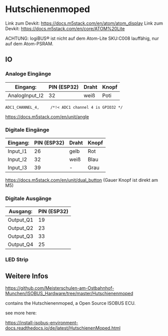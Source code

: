 # Hutschienenmoped


Link zum Devkit: <https://docs.m5stack.com/en/atom/atom_display>
Link zum Devkit: <https://docs.m5stack.com/en/core/ATOM%20Lite>

ACHTUNG: logiBUS® ist nicht auf dem Atom-Lite SKU:C008 lauffähig, nur auf dem Atom-PSRAM.

## IO

### Analoge Eingänge

| Eingang:       | PIN (ESP32) | Draht | Knopf |
|----------------|-------------|-------|-------|
| AnalogInput_I2 | 32          | weiß  | Poti  |

`ADC1_CHANNEL_4,     /*!< ADC1 channel 4 is GPIO32 */`

<https://docs.m5stack.com/en/unit/angle>




### Digitale Eingänge

| Eingang: | PIN (ESP32) | Draht | Knopf |
|----------|-------------|-------|-------|
| Input_I1 | 26          | gelb  | Rot   |
| Input_I2 | 32          | weiß  | Blau  |
| Input_I3 | 39          | -     | Grau  |

<https://docs.m5stack.com/en/unit/dual_button>
(Gauer Knopf ist direkt am M5)

### Digitale Ausgänge

| Ausgang:  | PIN (ESP32) |
|-----------|-------------|
| Output_Q1 | 19          |
| Output_Q2 | 23          |
| Output_Q3 | 33          |
| Output_Q4 | 25          |



### LED Strip






















## Weitere Infos

https://github.com/Meisterschulen-am-Ostbahnhof-Munchen/ISOBUS_Hardware/tree/master/Hutschienenmoped

contains the Hutschienenmoped, a Open Source ISOBUS ECU.

see more here: 

https://install-isobus-environment-docs.readthedocs.io/de/latest/HutschienenMoped.html

